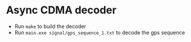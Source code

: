 # Async CDMA decoder

- Run `make` to build the decoder 
- Run `main.exe signal/gps_sequence_1.txt` to decode the gps sequence